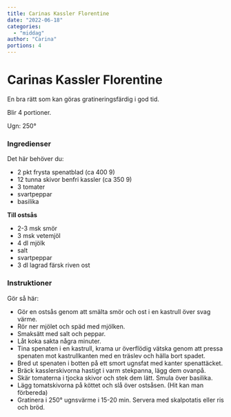```yaml
---
title: Carinas Kassler Florentine
date: "2022-06-18"
categories:
  - "middag"
author: "Carina"
portions: 4
---
```


# Carinas Kassler Florentine

En bra rätt som kan göras gratineringsfärdig i god tid.

Blir 4 portioner.

Ugn: 250&#176;

### Ingredienser

Det här behöver du:

- 2 pkt frysta spenatblad (ca 400 9)
- 12 tunna skivor benfri kassler (ca 350 9)
- 3 tomater
- svartpeppar
- basilika

**Till ostsås**

- 2-3 msk smör
- 3 msk vetemjöl
- 4 dl mjölk
- salt
- svartpeppar
- 3 dl lagrad färsk riven ost

### Instruktioner

Gör så här:
- Gör en ostsås genom att smälta smör och ost i en kastrull över svag värme.
- Rör ner mjölet och späd med mjölken.
- Smaksätt med salt och peppar.
- Låt koka sakta några minuter.
- Tina spenaten i en kastrull, krama ur överflödig vätska genom att pressa spenaten mot kastrullkanten med en träslev och hälla bort spadet.
- Bred ut spenaten i botten på ett smort ugnsfat med kanter spenattäcket.
- Bräck kasslerskivorna hastigt i varm stekpanna, lägg dem ovanpå.
- Skär tomaterna i tjocka skivor och stek dem lätt. Smula över basilika.
- Lägg tomatskivorna på köttet och slå över ostsåsen. (Hit kan man förbereda)
- Gratinera i 250&#176; ugnsvärme i 15-20 min. Servera med skalpotatis eller ris och bröd.
